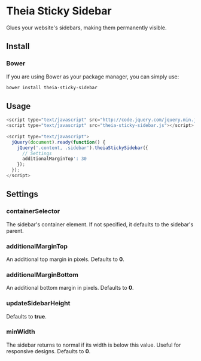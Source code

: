 # Theia Sticky Sidebar

Glues your website's sidebars, making them permanently visible.

## Install

### Bower

If you are using Bower as your package manager, you can simply use:

```bash
bower install theia-sticky-sidebar
```

## Usage

```javascript
<script type="text/javascript" src="http://code.jquery.com/jquery.min.js"></script>
<script type="text/javascript" src="theia-sticky-sidebar.js"></script>
		
<script type="text/javascript">
  jQuery(document).ready(function() {
    jQuery('.content, .sidebar').theiaStickySidebar({
	  // Settings
      additionalMarginTop': 30
    });
  });
</script>
```

## Settings

### containerSelector

The sidebar's container element. If not specified, it defaults to the sidebar's parent.

### additionalMarginTop

An additional top margin in pixels. Defaults to **0**.

### additionalMarginBottom

An additional bottom margin in pixels. Defaults to **0**.

### updateSidebarHeight

Defaults to **true**.

### minWidth

The sidebar returns to normal if its width is below this value. Useful for responsive designs. Defaults to **0**.